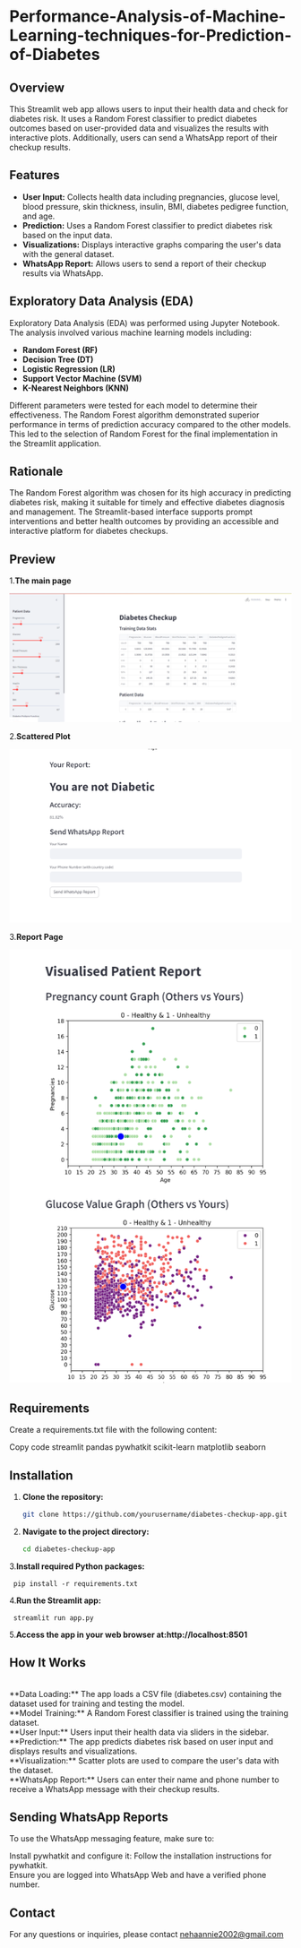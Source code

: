 # Performance-Analysis-of-Machine-Learning-techniques-for-Prediction-of-Diabetes

## Overview

This Streamlit web app allows users to input their health data and check for diabetes risk. It uses a Random Forest classifier to predict diabetes outcomes based on user-provided data and visualizes the results with interactive plots. Additionally, users can send a WhatsApp report of their checkup results.

## Features

- **User Input:** Collects health data including pregnancies, glucose level, blood pressure, skin thickness, insulin, BMI, diabetes pedigree function, and age.
- **Prediction:** Uses a Random Forest classifier to predict diabetes risk based on the input data.
- **Visualizations:** Displays interactive graphs comparing the user's data with the general dataset.
- **WhatsApp Report:** Allows users to send a report of their checkup results via WhatsApp.

## Exploratory Data Analysis (EDA)

Exploratory Data Analysis (EDA) was performed using Jupyter Notebook. The analysis involved various machine learning models including:

- **Random Forest (RF)**
- **Decision Tree (DT)**
- **Logistic Regression (LR)**
- **Support Vector Machine (SVM)**
- **K-Nearest Neighbors (KNN)**

Different parameters were tested for each model to determine their effectiveness. The Random Forest algorithm demonstrated superior performance in terms of prediction accuracy compared to the other models. This led to the selection of Random Forest for the final implementation in the Streamlit application.

## Rationale

The Random Forest algorithm was chosen for its high accuracy in predicting diabetes risk, making it suitable for timely and effective diabetes diagnosis and management. The Streamlit-based interface supports prompt interventions and better health outcomes by providing an accessible and interactive platform for diabetes checkups.

## Preview 
1.<b>The main page</b>

![main](di1.png)<br>

2.<b>Scattered Plot</b>

![scatter](di2.png)<br>

3.<b>Report Page</b>

![report](di3.png)<br>


## Requirements
Create a requirements.txt file with the following content:

Copy code
streamlit
pandas
pywhatkit
scikit-learn
matplotlib
seaborn

## Installation

1. **Clone the repository:**

   ```bash
   git clone https://github.com/yourusername/diabetes-checkup-app.git
2. **Navigate to the project directory:**

   ```bash
   cd diabetes-checkup-app

3.**Install required Python packages:**

     pip install -r requirements.txt

4.**Run the Streamlit app:**

     streamlit run app.py

5.**Access the app in your web browser at:http://localhost:8501**

## How It Works
<br>
**Data Loading:** The app loads a CSV file (diabetes.csv) containing the dataset used for training and testing the model.<br>
**Model Training:** A Random Forest classifier is trained using the training dataset.<br>
**User Input:** Users input their health data via sliders in the sidebar.<br>
**Prediction:** The app predicts diabetes risk based on user input and displays results and visualizations.<br>
**Visualization:** Scatter plots are used to compare the user's data with the dataset.<br>
**WhatsApp Report:** Users can enter their name and phone number to receive a WhatsApp message with their checkup results.<br>

## Sending WhatsApp Reports
To use the WhatsApp messaging feature, make sure to:<br>

Install pywhatkit and configure it: Follow the installation instructions for pywhatkit.<br>
Ensure you are logged into WhatsApp Web and have a verified phone number.<br>

## Contact
For any questions or inquiries, please contact nehaannie2002@gmail.com
